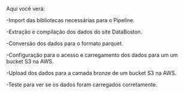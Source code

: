 Aqui você verá:

-Import das bibliotecas necessárias para o Pipeline.

-Extração e compilação dos dados do site DataBoston.

-Conversão dos dados para o formato parquet.

-Configuração para o acesso e carregamento dos dados para um um bucket S3 na AWS.

-Upload dos dados para a camada bronze de um bucket S3 na AWS.

-Teste para ver se os dados foram carregados corretamente.
